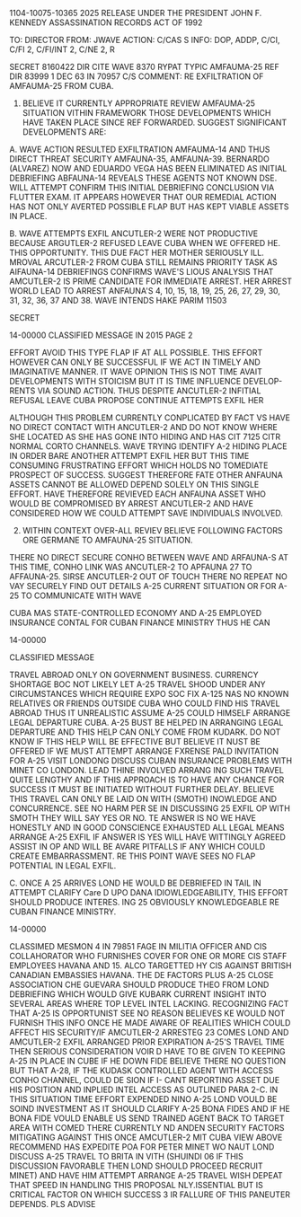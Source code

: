 1104-10075-10365
2025 RELEASE UNDER THE PRESIDENT JOHN F. KENNEDY ASSASSINATION RECORDS ACT OF 1992

TO: DIRECTOR
FROM: JWAVE
ACTION: C/CAS S
INFO: DOP, ADDP, C/CI, C/FI 2, C/FI/INT 2, C/NE 2, R

SECRET 8160422
DIR CITE WAVE 8370
RYPAT TYPIC AMFAUMA-25
REF DIR 83999
1 DEC 63 IN 70957
C/S COMMENT: RE EXFILTRATION OF AMFAUMA-25 FROM CUBA.

1. BELIEVE IT CURRENTLY APPROPRIATE REVIEW AMFAUMA-25 SITUATION
VITHIN FRAMEWORK THOSE DEVELOPMENTS WHICH HAVE TAKEN PLACE SINCE REF
FORWARDED. SUGGEST SIGNIFICANT DEVELOPMENTS ARE:

A. WAVE ACTION RESULTED EXFILTRATION AMFAUMA-14 AND
THUS DIRECT THREAT SECURITY AMFAUNA-35, AMFAUNA-39. BERNARDO
(ALVAREZ) NOW AND EDUARDO VEGA HAS BEEN ELIMINATED AS INITIAL
DEBRIEFING ABFAUNA-14 REVEALS THESE AGENTS NOT KNOWN DSE. WILL
ATTEMPT CONFIRM THIS INITIAL DEBRIEFING CONCLUSION VIA FLUTTER
EXAM. IT APPEARS HOWEVER THAT OUR REMEDIAL ACTION HAS NOT
ONLY AVERTED POSSIBLE FLAP BUT HAS KEPT VIABLE ASSETS IN PLACE.

B. WAVE ATTEMPTS EXFIL ANCUTLER-2 WERE NOT PRODUCTIVE
BECAUSE ARGUTLER-2 REFUSED LEAVE CUBA WHEN WE OFFERED HE. THIS
OPPORTUNITY. THIS DUE FACT HER MOTHER SERIOUSLY ILL.
MROVAL ARCUTLER-2 FROM CUBA STILL REMAINS PRIORITY TASK AS
AIFAUNA-14 DEBRIEFINGS CONFIRMS WAVE'S LIOUS ANALYSIS THAT
AMCUTLER-2 IS PRIME CANDIDATE FOR IMMEDIATE ARREST. HER ARREST
WORLD LEAD TO ARREST ANFAUNA'S 4, 10, 15, 18, 19, 25, 26, 27,
29, 30, 31, 32, 36, 37 AND 38. WAVE INTENDS HAKE PARIM 11503

SECRET

14-00000
CLASSIFIED MESSAGE
IN 2015 PAGE 2

EFFORT AVOID THIS TYPE FLAP IF AT ALL POSSIBLE. THIS EFFORT
HOWEVER CAN ONLY BE SUCCESSFUL IF WE ACT IN TIMELY AND
IMAGINATIVE MANNER. IT WAVE OPINION THIS IS NOT TIME AVAIT
DEVELOPMENTS WITH STOICISM BUT IT IS TIME INFLUENCE DEVELOP-
RENTS VIA SOUND ACTION. THUS DESPITE ANCUTLER-2 INFITIAL
REFUSAL LEAVE CUBA PROPOSE CONTINUE ATTEMPTS EXFIL HER

ALTHOUGH THIS PROBLEM CURRENTLY CONPLICATED BY FACT VS HAVE
NO DIRECT CONTACT WITH ANCUTLER-2 AND DO NOT KNOW WHERE SHE
LOCATED AS SHE HAS GONE INTO HIDING AND HAS CIT 7125 CITR
NORMAL CORTO CHANNELS. WAVE TRYING IDENTIFY A-2 HIDING PLACE
IN ORDER BARE ANOTHER ATTEMPT EXFIL HER BUT THIS TIME
CONSUMING FRUSTRATING EFFORT WHICH HOLDS NO TOMEDIATE PROSPECT
OF SUCCESS. SUGGEST THEREFORE FATE OTHER ANFAUNA ASSETS CANNOT
BE ALLOWED DEPEND SOLELY ON THIS SINGLE EFFORT. HAVE THEREFORE
REVIEVED EACH ANFAUNA ASSET WHO WOULD BE COMPROMISED BY ARREST
ANCUTLER-2 AND HAVE CONSIDERED HOW WE COULD ATTEMPT SAVE
INDIVIDUALS INVOLVED.

2. WITHIN CONTEXT OVER-ALL REVIEV BELIEVE FOLLOWING FACTORS
ORE GERMANE TO AMFAUNA-25 SITUATION.

THERE NO DIRECT SECURE CONHO BETWEEN WAVE AND ARFAUNA-S
AT THIS TIME, CONHO LINK WAS ANCUTLER-2 TO APFAUNA 27 TO
AFFAUNA-25. SIRSE ANCUTLER-2 OUT OF TOUCH THERE NO REPEAT
NO VAY SECURELY FIND OUT DETAILS A-25 CURRENT SITUATION OR
FOR A-25 TO COMMUNICATE WITH WAVE

CUBA MAS STATE-CONTROLLED ECONOMY AND A-25 EMPLOYED
INSURANCE CONTAL FOR CUBAN FINANCE MINISTRY THUS HE CAN

14-00000

CLASSIFIED MESSAGE

TRAVEL ABROAD ONLY ON GOVERNMENT BUSINESS. CURRENCY SHORTAGE BOC NOT LIKELY LET A-25 TRAVEL SHOOD
UNDER ANY CIRCUMSTANCES WHICH REQUIRE EXPO SOC FIX
A-125 NAS NO KNOWN RELATIVES OR FRIENDS OUTSIDE CUBA WHO COULD
FIND HIS TRAVEL ABROAD THUS IT UNREALISTIC ASSUME A-25 COULD
HIMSELF ARRANGE LEGAL DEPARTURE CUBA. A-25 BUST BE HELPED IN
ARRANGING LEGAL DEPARTURE AND THIS HELP CAN ONLY COME FROM
KUDARK. DO NOT KNOW IF THIS HELP WILL BE EFFECTIVE BUT
BELIEVE IT NUST BE OFFERED IF WE MUST ATTEMPT ARRANGE FXRENSE
PALD INVITATION FOR A-25 VISIT LONDONG DISCUSS CUBAN INSURANCE
PROBLEMS WITH MINET CO LONDON. LEAD THINE INVOLVED ARRANG
ING SUCH TRAVEL QUITE LENGTHY AND IF THIS APPROACH IS TO HAVE
ANY CHANCE FOR SUCCESS IT MUST BE INITIATED WITHOUT FURTHER
DELAY. BELIEVE THIS TRAVEL CAN ONLY BE LAID ON WITH (SMOTH)
INOWLEDGE AND CONCURRENCE. SEE NO HARM PER SE IN DISCUSSING
25 EXFIL OP WITH SMOTH THEY WILL SAY YES OR NO. TE
ANSWER IS NO WE HAVE HONESTLY AND IN GOOD CONSCIENCE
EXHAUSTED ALL LEGAL MEANS ARRANGE A-25 EXFIL IF ANSWER IS YES
WILL HAVE WITTINGLY AGREED ASSIST IN OP AND WILL BE
AVARE PITFALLS IF ANY WHICH COULD CREATE EMBARRASSMENT. RE
THIS POINT WAVE SEES NO FLAP POTENTIAL IN LEGAL EXFIL.

C. ONCE A 25 ARRIVES LOND HE WOULD BE DEBRIEFED IN
TAIL IN ATTEMPT CLARIFY Care D UPO DANA
IDIOWLEDGEABILITY, THIS EFFORT SHOULD PRODUCE INTERES. ING
25 OBVIOUSLY KNOWLEDGEABLE RE CUBAN FINANCE MINISTRY.

14-00000

CLASSIMED MESMON 4
IN 79851 FAGE
IN MILITIA OFFICER AND CIS COLLAHORATOR WHO FURNISHES COVER
FOR ONE OR MORE CIS STAFF EMPLOYEES HAVANA AND 15. ALCO TARGETTED
HY CIS AGAINST BRITISH CANADIAN EMBASSIES HAVANA. THE DE FACTORS
PLUS A-25 CLOSE ASSOCIATION CHE GUEVARA SHOULD PRODUCE THEO
FROM LOND DEBRIEFING WHICH WOULD GIVE KUBARK CURRENT INSIGHT
INTO SEVERAL AREAS WHERE TOP LEVEL INTEL LACKING. RECOGNIZING
FACT THAT A-25 IS OPPORTUNIST SEE NO REASON BELIEVES KE
WOULD NOT FURNISH THIS INFO ONCE HE MADE AWARE OF REALITIES
WHICH COULD AFFECT HIS SECURITY/IF AMCUTLER-2 ARRESTEG
23 COMES LOND AND AMCUTLER-2 EXFIL ARRANGED PRIOR
EXPIRATION A-25'S TRAVEL TIME THEN SERIOUS CONSIDERATION VOIR D
HAVE TO BE GIVEN TO KEEPING A-25 IN PLACE IN CUBE IF HE DOWN
FIDE BELIEVE THERE NO QUESTION BUT THAT A-28, IF THE KUDASK
CONTROLLED AGENT WITH ACCESS CONHO CHANNEL, COULD DE SION IF I-
CANT REPORTING ASSET DUE HIS POSITION AND INPLIED INTEL ACCESS
AS OUTLINED PARA 2-C. IN THIS SITUATION TIME EFFORT EXPENDED
NINO A-25 LOND VOULD BE SOIND INVESTMENT AS IT SHOULD
CLARIFY A-25 BONA FIDES AND IF HE BONA FIDE VOULD ENABLE US
SEND TRAINED AGENT BACK TO TARGET AREA WITH COMED THERE CURRENTLY
ND ANDEN SECURITY FACTORS MITIGATING AGAINST THIS ONCE AMCUTLER-2
MIT CUBA
VIEW ABOVE RECOMMEND HAS EXPEDITE POA FOR PETER MINET
WO NAUT LOND DISCUSS A-25 TRAVEL TO BRITA IN VITH (SHUINDI
06
IF THIS DISCUSSION FAVORABLE THEN LOND SHOULD
PROCEED RECRUIT MINET) AND HAVE HIM ATTEMPT ARRANGE A-25
TRAVEL WISH DEPEAT THAT SPEED IN HANDLING THIS PROPOSAL
NLY.ISSENTIAL BUT IS CRITICAL FACTOR ON WHICH SUCCESS
3 IR FALLURE OF THIS PANEUTER DEPENDS. PLS ADVISE
